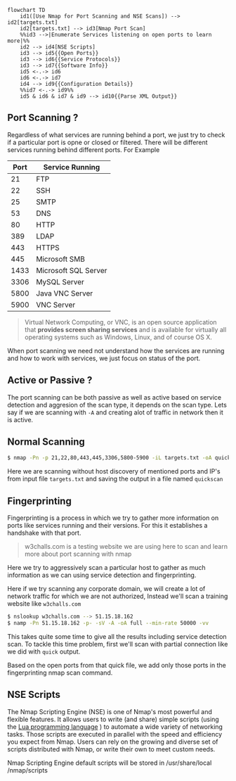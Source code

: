 ```mermaid
flowchart TD
	id1([Use Nmap for Port Scanning and NSE Scans]) --> id2[targets.txt]
	id2[targets.txt] --> id3[Nmap Port Scan]
	%%id3 -->|Enumerate Services listening on open ports to learn more|%% 
	id2 --> id4[NSE Scripts]
	id3 --> id5{{Open Ports}}
	id3 --> id6{{Service Protocols}}
	id3 --> id7{{Software Info}}
	id5 <-.-> id6
	id6 <-.-> id7
	id4 --> id9{{Configuration Details}}
	%%id7 <-.-> id9%%
	id5 & id6 & id7 & id9 --> id10{{Parse XML Output}}
```

## Port Scanning ?

Regardless of what services are running behind a port, we just try to check if a particular port is opne or closed or filtered. There will be different services running behind different ports. For Example

| Port | Service Running |
|--|--|
|21 | FTP|
|22 | SSH |
|25 | SMTP |
|53| DNS|
|80 | HTTP |
|389 |LDAP |
|443 |HTTPS |
|445 | Microsoft SMB |
|1433 | Microsoft SQL Server|
|3306| MySQL Server|
|5800 | Java VNC Server |
|5900 | VNC Server |

>Virtual Network Computing, or VNC, is an open source application that **provides screen sharing services** and is available for virtually all operating systems such as Windows, Linux, and of course OS X.

When port scanning we need not understand how the services are running and how to work with services, we just focus on status of the port.

## Active or Passive ?

The port scanning can be both passive as well as active based on service detection and aggresion of the scan type, it depends on the scan type. Lets say if we are scanning with `-A` and creating alot of traffic in network then it is active.

## Normal Scanning

```bash
$ nmap -Pn -p 21,22,80,443,445,3306,5800-5900 -iL targets.txt -oA quickscan
```

Here we are scanning without host discovery of mentioned ports and IP's from input file `targets.txt` and saving the output in a file named `quickscan`

## Fingerprinting

Fingerprinting is a process in which we try to gather more information on ports like services running and their versions. For this it establishes a handshake with that port.

> w3challs.com is a testing website we are using here to scan and learn more about port scanning with nmap

Here we try to aggressively scan a particular host to gather as much information as we can using service detection and fingerprinting.

Here if we try scanning any corporate domain, we will create a lot of network traffic for which we are not authorized, Instead we'll scan a training website like `w3challs.com`

```bash
$ nslookup w3challs.com --> 51.15.18.162
$ namp -Pn 51.15.18.162 -p- -sV -A -oA full --min-rate 50000 -vv
```

This takes quite some time to give all the results including service detection scan. To tackle this time problem, first we'll scan with partial connection like we did with `quick`  output.

Based on the open ports from that quick file, we add only those ports in the fingerprinting nmap scan command.


## NSE Scripts

The Nmap Scripting Engine (NSE) is one of Nmap's most powerful and flexible features. It allows users to write (and share) simple scripts (using the [Lua programming language](http://lua.org/) ) to automate a wide variety of networking tasks. Those scripts are executed in parallel with the speed and efficiency you expect from Nmap. Users can rely on the growing and diverse set of scripts distributed with Nmap, or write their own to meet custom needs.

Nmap Scripting Engine default scripts will be stored in /usr/share/local                                                                   /nmap/scripts

